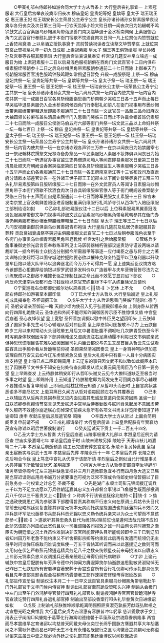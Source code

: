 <!-- { "loadSidebar": true } -->
　　○甲寅礼部右侍郎孙如游会同大学士方从哲条上  大行皇后丧礼事宜一  上素冠服诣  大行皇后宫举哀设奠毕归丧次  穆庙皇妃  皇贵妃等妃  皇嫔等  皇太子  瑞王瑞王妃  惠王惠王妃  桂王瑞安长公主荣昌公主寿宁公主  皇长孙诸孙诸孙女皆素服举哀设奠毕各归丧次及次日第三日同一行钦天监择小殓大殓日期一闻丧次日为始辍朝不鸣钟鼓文武百官素服乌纱帽黑角带诣思善门南哭临毕退于金水桥南伺候  上素服御西角门文武百官行奉慰礼退于本衙门宿歇不饮酒食肉次日同一凡上位祭仪内赞赞就位上香焚帛奠酒  上以帛酒立授执事奠于  灵前赞读祝读者立读祭文毕赞举哀  上就位哭赞哀止焚祝帛礼毕一初九日成服  上素冠素服  皇太子  瑞王等王俱斩缞服  皇长孙诸孙及宫眷等各服其服俱诣  大行皇后宫举哀设奠奉安  梓宫设几筵安神帛立铭旌一成服日为始  上素冠素服十二日以后易浅色服视朝俱在西角门文武百官十二日内俱布帽素服绖带朝参十二日之后乌纱帽黑角带素服朝参通前二十七日而除  上御奉天门视朝服常服百官浅色服鸣钟鼓鸣鞭如常朔望日暂免  升殿一成服祭祀  上祭一坛  穆庙皇妃共祭一坛  皇贵妃等共祭一坛  皇嫔等共祭一坛  皇太子祭一坛  瑞王祭一坛  瑞王妃祭一坛  惠王祭一坛  惠王妃祭一坛  桂王祭一坛瑞安长公主祭一坛荣昌公主寿宁公主共祭一坛  皇长孙诸孙诸孙女共祭一坛六尚局共祭一坛内官内使共祭一坛内官内使共祭一坛一成服日百官各具斩缞服诣思善门桥南朝夕哭临三日各十五声而止每日早哭临毕退易素服仍入金水桥南伺候西角门行奉慰礼如前凡在衙门视事用布褁纱帽垂带素服绖带麻鞋退居即服孝服通前二十七日而除一文武官员一品至三品命妇麻衣大袖圆领长衫麻布盖头清晨由西华门入思善门哭临三日而止不许戴金银首饰仍素服二十七日而除一成服日公侯驸马伯五府六部等衙门共祭一坛文武三品以上命妇共祭一坛一每七百日  上祭一坛  穆庙  皇妃共祭一坛  皇贵妃等共祭一坛  皇嫔等共祭一坛  皇太子祭一坛  瑞王祭一坛  瑞王妃祭一坛  惠王祭一坛  惠王妃祭一坛  桂王祭一坛瑞安长公主祭一坛荣昌公主寿宁公主共祭一坛  皇长孙诸孙诸孙女共祭一坛六尚局共祭一坛内官内使共祭一坛一在京诸寺观各声钟三万杵一在京以闻丧日为始禁屠宰七日一祭祀翰林院撰祭文光禄寺备办祭品一军民素服妇人素服不妆饰俱以闻丧日为始二十七日而除一听选官办事官监生吏典僧道坊厢人等闻丧即易素服次日至第三日皆清晨赴顺天府朝阙设香案哭临至第四日官各具斩缞服监生人等素服朝夕哭临三日各十五举声而止仍各素服通前二十七日而除一各王府南京浙江等十三省布政司及直隶府分请敕本部差官讣告一在外诸王世子郡王王妃郡主以下闻讣皆哭尽哀行五拜三叩头礼毕易素服第四日服斩缞服二十七日而除一在外文武官员人等闻讣日素服乌纱帽黑角带于本衙门宿歇不饮酒食肉次日各具斩缞服率官僚人等于衙门朝阙设香案朝夕哭临三日各十五声而止自是素服通前二十七日而除军民服女止素服十三日  梓宫未发南京堂上官及朝鲜差陪臣进香服制虽满仍缞服行礼鸿胪寺引从西华门入陪臣缞服工部制给诏如拟
　　○乙卯礼部进易服仪注十二日以后  上位释素服易黑翼善冠浅淡色服黑犀带御文华门视事鸣钟鼓文武百官素服乌纱帽黑角带皂靴朝参其在衙门办事仍用素服布褁纱帽垂带腰绖麻鞋至二十七日而除  皇太子  瑞王等王二十七日以后凡问安视膳诣御前俱诣乌纱翼善冠青布袍诣  大行皇后几筵前及私居仍素冠服其告葬辞  灵启奠祖奠虞祭卒哭迎主俱服缞服文武百官二十七日以后朝参服浅色衣至于各衙门办事俱乌纱帽青素服黑角带皂靴候  梓宫发引之后始服常服
　　○管练兵少詹事兼御史徐光启言臣奉敕练军所见士马孱弱器械朽锐部议遽责防守谨设两端以请裁断其一据今所有士众挑选分别据今所需器甲等事逐一应付竭臣之愚与将士之力著实训练庶使超距可以固守城池控扼险要必欲以摧锋克敌全恃盔甲以卫身利器以歼敌坚车巨炮以殪大队甲马以追奔逐北而今万万不可得其一愿  皇上速集廷臣议饷方略令该部悉心拒置厚给饷银以摉罗武健多发料价以广造器甲与夫车营骑营皆尽法为之训练既成以之御敌不难摧长驱之锋制狂逞之命此而不效愿甘显罚诏下部议
　　○丙辰命天津南兵营都司佥书钱世桢以原官充练臣标下中军从练臣徐光启请也
　　○宁夏巡抚右佥都御史臧尔劝以夙疾具＜锍-釒＞乞休  上不允
　　○命礼部右侍郎孙如游署掌本部印信
　　○丁巳大学士方从哲以  大行皇后崩逝  皇上礼服初成具揭奉慰  圣怀调摄玉体
　　○戊午大学士方从哲诣思善门哭临毕随诣仁德门问  圣躬安请亲至御前一睹  天颜少顷内使召入见于弘德殿御榻东向  上侧身卧从哲西向行四拜礼跪致词云  圣体违和外间不能尽知昨闻御医传示臣不胜惊惧又值  中宫皇后崩逝  圣心哀悼伏望  皇上宽慰  圣怀善加调摄以慰中外臣民之望因叩头  上云朕知道了国家多事先生可尽心辅理从哲对曰臣蒙  皇上厚恩倘可图报敢不尽力  上云朕自昨岁三月以来时常动火头目眩晕五月后又中暑湿肚腹不调呕吐几次脾胃受伤至今不时泻痢身体软弱因泻多下部肿痛难坐又湿痰流注右足痛动履不利每日文书俱朕亲览但神思恍惚眼目昏花难以细阅因目司礼内臣云都说与先生又昂首目从哲云先生试看朕容且出手腕令看从哲跪稍前仰视  圣颜果然清减因奏云  皇上一身百神呵护但加意调理自然万安又云如今辽东虏情紧急又值  皇后大礼阁中只有臣一人且十分病困实难支持望  皇上将已点二臣即赐简用  上云辽东的事只因文武不和以致如此阁臣本已批了因朕寿节文书多不知安在何处待查出即发从哲又奏云简用阁臣乃今日第一要务望  皇上早赐查发  上云待朕体稍安即行从哲叩头谢又云见今大僚科道缺乏至极当时多事之时望  皇上即赐补用  上云知道了待朕稍愈即为简发先生可回阁办事尽心辅理不要推诿从哲复申前请  上即闭目就枕犹微云知道了从哲叩头而出时  上自言病状甚悉语多不能尽忆又  上患耳痛日久闻方从哲对语每回顾左右令其覆奏云
　　○己未  上以辅臣方从哲两次具揭恭慰又进内面见嘉其忠诚至意遣内使奖劳因赐  圣谕一封曰朕览卿奏慰抑情节哀具见忠爱朕思中宫皇后侍奉勤敏与朕同食息起居不意因虚劳年久服药不效遽尔崩逝朕心伤悼深切前疾未愈所有各项文书尚未详览所奏知道了特谕卿知  庚申  孝懿庄皇后忌辰遣官祭  昭陵
　　○辛酉大学士方从哲以  上面俞简用阁臣复申前请不报
　　○壬戌礼部请举行  大行皇后册谥  上曰皇后配朕有年赞襄功茂宜有称谥以昭后世著侯制谕行
　　○癸亥廷试天下贡士一千二百五十四名
　　○乙丑大学士方从哲奏  大行皇后崩逝  山陵事极重大礼部以  孝烈皇后近例为请臣查  世庙实录嘉靖七年  孝洁皇后崩于时  山陵未建故另择  陵地于  天寿山袄儿峪嘉靖二十六年  孝烈皇后崩逝预造  陵工已完遂安葬玄宫定名  永陵不复另择此虽  皇祖亲出宸断实与洪武十五年  孝慈皇后先葬  孝陵永乐十一年  仁孝皇后先葬  长陵之例先后吻合今我  皇上笃念中宫礼从优厚于该部所请  孝烈皇后之例似当允行惟是事关大典非臣下所敢轻议伏乞  圣明裁定
　　○丙寅大学士方从哲奏吏部自李汝华辞印诸务尽皆停阁今辽左三道并缺急宜推补三月升选教职急宜补行而四月急大选又已届期岂容迟误则点用尚书诚万分紧要事岂可视为泛常不理或令侍郎史继偕暂摄以了目前急务亦一时权宜之计总乞  圣裁不报
　　○先是湖广永顺土司彭元锦闻援辽调兵三千以为不足立功愿以万兵往朝廷嘉其忠义加升都督佥事锡以飞鱼服色既而部檄调兵八千仅以三千塞贵又上＜锍-釒＞称病不行该省巡抚徐兆魁特＜锍-釒＞劾之通政使姚思仁再为参驳事下部覆得旨责其称病不行忠义何在原调土兵姑令头目代领前去经略熊廷弼复直陈其罪言元锦本无病而托病是挠国法也刘廷藩押兵不效而又押兵是坏军法也亟移书兵部兵科责元锦以忠义勒令统兵亲来以为众土司望而不意该部参＜锍-釒＞遂欲听其择忠勇头目代为统领以赎前愆也是遵何法哉元锦不应如此骄恣该部亦岂应如此宽假且以一司推调阻各司报效之诚一时曲徇长异时桀骜之渐臣实为朝廷惜之况土兵苗性难驯决非汉官所能管押头目所能统领即今三千已到辽阳者知州田万年老惫不能约束又不听舍把彭宗卿等约束若此后再有发遣而统领仍无主将平时问谁弹压临敌问谁调度纵使一万五千皆帖耳听调而来以此塞援辽之数则可而实用何在伏乞严敕彭元锦遴选精兵务足八千之数亲统领星夜前来毋挠法以自隳忠义  上曰彭元锦素负忠义议调援兵还著亲统赴辽毋得仍前托病取罪
　　○丁卯  上谕元辅朕中宫皇后配朕有年芳声令德中外仰闻方膺遐算焂尔仙逝朕追思勤敏贤淑恸悼无已昨日二七朕思所有安厝梓宫著安葬于寿宫玄宫所有合行礼仪卿可传示礼部具仪来看且先年该部具题香殿金柱稍有朽蠹便著工部作速换安修理毋得迟延故谕
　　○礼部进传宣册谥  制谕仪注本月二十一日早文武百官具素服乌纱帽黑角带皂靴赴午门外礼部官于文华门候内侍官捧  制谕出礼部官至前跪受赞叩头兴捧  制谕从会极门中左门出至午门外鸿胪寺官赞行四拜礼礼部官以  制谕授鸿胪寺官百官皆跪鸿胪寺官宣读讫赞行四拜礼各退礼部官捧  制谕出至部设香案行叩头礼毕誊黄次日进缴诏如拟
　　○戊辰  上制谕礼部朕惟坤顺承乾离明俪照匪资淑范孰振芳猷既弘默相之功宜懋光昭之典惟我  大行皇后安贞为吉温惠有容朕昔冲年躬承  慈训爰敷求于女士用表正乎闺闱□风肇始于葛覃化行海寓明德维馨于苹藻燕及宗祊鼎餋夙隆事  两宫而尽孝震维早定育诸邸以均慈普天同戴夫母仪奕世长绵乎国脉方膺遐共享大年胡遘闵之不需耿怀悲而曷已呜呼无生不化有永惟名既懿行之匪亏洵徽音之尧嗣可无称谥以诏来兹虽云中壸之规必协外廷之论礼部其即集廷臣博议以闻钦哉故谕
